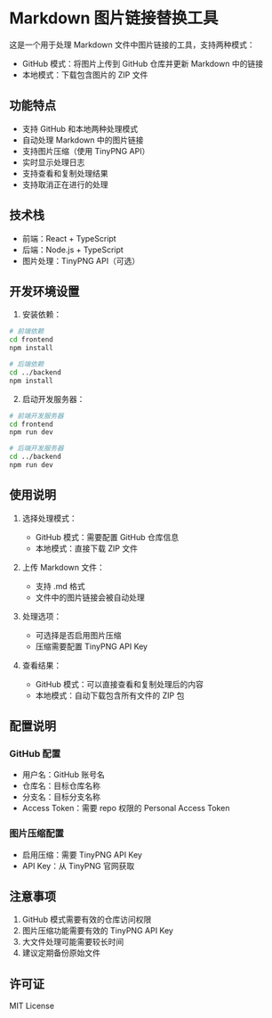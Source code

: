 # Markdown 图片链接替换工具

这是一个用于处理 Markdown 文件中图片链接的工具，支持两种模式：
- GitHub 模式：将图片上传到 GitHub 仓库并更新 Markdown 中的链接
- 本地模式：下载包含图片的 ZIP 文件

## 功能特点

- 支持 GitHub 和本地两种处理模式
- 自动处理 Markdown 中的图片链接
- 支持图片压缩（使用 TinyPNG API）
- 实时显示处理日志
- 支持查看和复制处理结果
- 支持取消正在进行的处理

## 技术栈

- 前端：React + TypeScript
- 后端：Node.js + TypeScript
- 图片处理：TinyPNG API（可选）

## 开发环境设置

1. 安装依赖：
```bash
# 前端依赖
cd frontend
npm install

# 后端依赖
cd ../backend
npm install
```

2. 启动开发服务器：
```bash
# 前端开发服务器
cd frontend
npm run dev

# 后端开发服务器
cd ../backend
npm run dev
```

## 使用说明

1. 选择处理模式：
   - GitHub 模式：需要配置 GitHub 仓库信息
   - 本地模式：直接下载 ZIP 文件

2. 上传 Markdown 文件：
   - 支持 .md 格式
   - 文件中的图片链接会被自动处理

3. 处理选项：
   - 可选择是否启用图片压缩
   - 压缩需要配置 TinyPNG API Key

4. 查看结果：
   - GitHub 模式：可以直接查看和复制处理后的内容
   - 本地模式：自动下载包含所有文件的 ZIP 包

## 配置说明

### GitHub 配置
- 用户名：GitHub 账号名
- 仓库名：目标仓库名称
- 分支名：目标分支名称
- Access Token：需要 repo 权限的 Personal Access Token

### 图片压缩配置
- 启用压缩：需要 TinyPNG API Key
- API Key：从 TinyPNG 官网获取

## 注意事项

1. GitHub 模式需要有效的仓库访问权限
2. 图片压缩功能需要有效的 TinyPNG API Key
3. 大文件处理可能需要较长时间
4. 建议定期备份原始文件

## 许可证

MIT License 